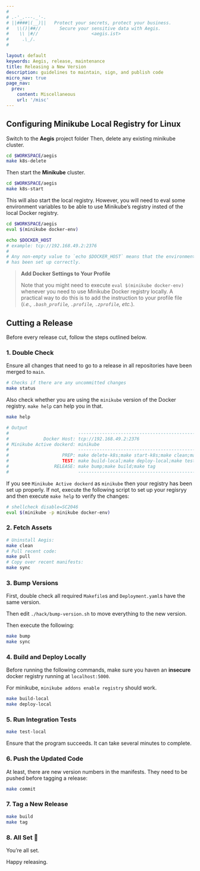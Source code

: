 ```yaml
---
#
# .-'_.---._'-.
# ||####|(__)||   Protect your secrets, protect your business.
#   \\()|##//       Secure your sensitive data with Aegis.
#    \\ |#//                    <aegis.ist>
#     .\_/.
#

layout: default
keywords: Aegis, release, maintenance
title: Releasing a New Version
description: guidelines to maintain, sign, and publish code
micro_nav: true
page_nav:
  prev:
    content: Miscellaneous
    url: '/misc'
---
```


## Configuring Minikube Local Registry for Linux

Switch to the **Aegis** project folder
Then, delete any existing minikube cluster.

```bash
cd $WORKSPACE/aegis
make k8s-delete
```

Then start the **Minikube** cluster.

```bash 
cd $WORKSPACE/aegis
make k8s-start
```

This will also start the local registry. However, you will need to 
eval some environment variables to be able to use Minikube’s registry insted
of the local Docker registry.

```bash 
cd $WORKSPACE/aegis
eval $(minikube docker-env)

echo $DOCKER_HOST
# example: tcp://192.168.49.2:2376
#
# Any non-empty value to `echo $DOCKER_HOST` means that the environment
# has been set up correctly.
```

> **Add Docker Settings to Your Profile**
> 
> Note that you might need to execute `eval $(minikube docker-env)` whenever 
> you need to use Minikube Docker registry locally. A practical way to do this
> is to add the instruction to your profile file (*i.e., `.bash_profile`, 
> `.profile`, `.zprofile`, etc.*).

## Cutting a Release

Before every release cut, follow the steps outlined below.

### 1. Double Check

Ensure all changes that need to go to a release in all
repositories have been merged to `main`.

```bash
# Checks if there are any uncommitted changes
make status
```

Also check whether you are using the `minikube` version of the Docker registry.
`make help` can help you in that.

```bash 
make help

# Output
#                          ---------------------------------------------------
#             Docker Host: tcp://192.168.49.2:2376
# Minikube Active dockerd: minikube
#                          ---------------------------------------------------
#                    PREP: make delete-k8s;make start-k8s;make clean;make sync;
#                    TEST: make build-local;make deploy-local;make test-local;
#                 RELEASE: make bump;make build;make tag
#                          ---------------------------------------------------
```
If you see `Minikube Active dockerd` as `minikube` then your registry has been
set up properly. If not, execute the following script to set up your regisryy
and then execute `make help` to verify the changes:

```bash 
# shellcheck disable=SC2046
eval $(minikube -p minikube docker-env)
```

### 2. Fetch Assets

```bash
# Uninstall Aegis:
make clean
# Pull recent code:
make pull
# Copy over recent manifests:
make sync
```

### 3. Bump Versions

First, double check all required `Makefile`s and `Deployment.yaml`s have
the same version.

Then edit `./hack/bump-version.sh` to move everything to the new version.

Then execute the following:

```bash
make bump
make sync
```

### 4. Build and Deploy Locally

Before running the following commands, make sure you haven an **insecure**
docker registry running at `localhost:5000`.

For minikube, `minikube addons enable registry` should work.

```bash
make build-local
make deploy-local
```

### 5. Run Integration Tests

```bash
make test-local
```

Ensure that the program succeeds.
It can take several minutes to complete.

### 6. Push the Updated Code

At least, there are new version numbers in the manifests.
They need to be pushed before tagging a release:

```bash
make commit
```

### 7. Tag a New Release

```bash
make build
make tag
```

### 8. All Set 🎉

You’re all set.

Happy releasing.